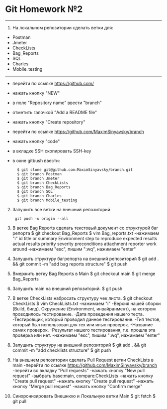 # Git Homework №2
------------------------------------------------------------
1. На локальном репозитории сделать ветки для:

* Postman
* Jmeter
* CheckLists
* Bag_Reports
* SQL
* Charles
* Mobile_testing
------------------------------------------------------------
* перейти по ссылке https://github.com/
* нажать кнопку "NEW"
* в поле "Repository name" ввести "branch"
* отметить галочкой "Add a README file"
* нажать кнопку "Create repository"
* перейти по ссылке https://github.com/MaximSinyavsky/branch
* нажать кнопку "code"
* в вкладке SSH скопировать SSH-key
* в окне gitbush ввести:

 		$ git clone git@github.com:MaximSinyavsky/branch.git
 		$ git branch Postman
		$ git branch Jmeter
		$ git branch CheckLists
		$ git branch Bag_Reports
		$ git branch SQL
		$ git branch Charles
		$ git branch Mobile_testing

2. Запушить все ветки на внешний репозиторий

		git push -u origin --all

3. В ветке Bag Reports сделать текстовый документ со структурой баг репорта
	$ git checkout Bag_Reports
	$ vim Bag_reports.txt
		 -нажимаем "i"
			id
			title or summary
			Environment
			step to reproduce
			expected results
			actual results
			priority
			severity
			preconditions
			attachment
			reporter
			work around
		-нажимаем "esc", пишим ":wq", нажимаем "enter"
4. Запушить структуру багрепорта на внешний репозиторий
	$ git add . && git commit -m "add bag reports structure"
	$ git push
5. Вмержить ветку Bag Reports в Main
	$ git checkout main
	$ git merge Bag_Reports
6. Запушить main на внешний репозиторий.
	$ git push
7. В ветке CheckLists набросать структуру чек листа.
	$ git checkout CheckLists
	$ vim CheckLists.txt
		 -нажимаем "i"
			-Версия  нашей  сборки  (Build,  билд).  Окружение  (Environment,  инвайранмент),  на  котором  проводилось тестирование. 
			-Дата проведения нашего теста. 
			-Тестировщик, который проводил данное тестирование.
			-Тип тестов, который был использован для тех или иных проверок. 
			-Название самих проверок. 
			-Результат нашего тестирования, т.е. прошла эта проверка или нет. 
		-нажимаем "esc", пишим ":wq", нажимаем "enter"
8. Запушить структуру на внешний репозиторий
	$ git add . && git commit -m "add checklists structure"
	$ git push 
9. На внешнем репозитории сделать Pull Request ветки CheckLists в main
	-перейти по ссылке https://github.com/MaximSinyavsky/branch
	-перейти во вкладку "Pull requests"
	-нажать кнопку "New pull request"
	-выбрать base:main, compare:CheckLists
	-нажать кнопку "Create pull request"
	-нажать кнопку "Create pull request"
	-нажать кнопку "Merge pull request"
	-нажать кнопку "Confirm merge"
10. Синхронизировать Внешнюю и Локальную ветки Main
	$ git fetch
	$ git pull
